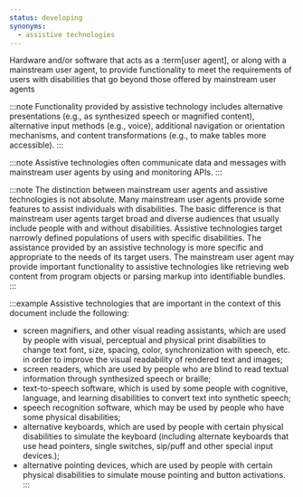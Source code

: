 ```yaml
---
status: developing
synonyms:
  - assistive technologies
---
```


Hardware and/or software that acts as a :term[user agent], or along with a mainstream user agent, to provide functionality to meet the requirements of users with disabilities that go beyond those offered by mainstream user agents

:::note
Functionality provided by assistive technology includes alternative presentations (e.g., as synthesized speech or magnified content), alternative input methods (e.g., voice), additional navigation or orientation mechanisms, and content transformations (e.g., to make tables more accessible).
:::

:::note
Assistive technologies often communicate data and messages with mainstream user agents by using and monitoring APIs.
:::

:::note
The distinction between mainstream user agents and assistive technologies is not absolute. Many mainstream user agents provide some features to assist individuals with disabilities. The basic difference is that mainstream user agents target broad and diverse audiences that usually include people with and without disabilities. Assistive technologies target narrowly defined populations of users with specific disabilities. The assistance provided by an assistive technology is more specific and appropriate to the needs of its target users. The mainstream user agent may provide important functionality to assistive technologies like retrieving web content from program objects or parsing markup into identifiable bundles.
:::

:::example
Assistive technologies that are important in the context of this document include the following:

* screen magnifiers, and other visual reading assistants, which are used by people with visual, perceptual and physical print disabilities to change text font, size, spacing, color, synchronization with speech, etc. in order to improve the visual readability of rendered text and images;
* screen readers, which are used by people who are blind to read textual information through synthesized speech or braille;
* text-to-speech software, which is used by some people with cognitive, language, and learning disabilities to convert text into synthetic speech;
* speech recognition software, which may be used by people who have some physical disabilities;
* alternative keyboards, which are used by people with certain physical disabilities to simulate the keyboard (including alternate keyboards that use head pointers, single switches, sip/puff and other special input devices.);
* alternative pointing devices, which are used by people with certain physical disabilities to simulate mouse pointing and button activations.
:::